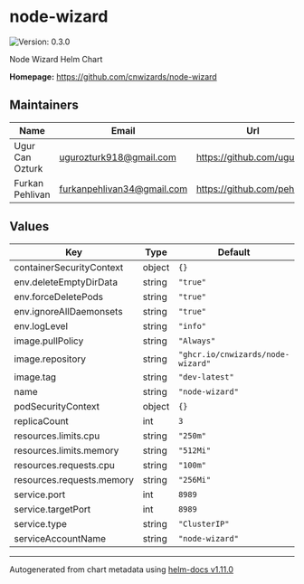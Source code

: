 # node-wizard

![Version: 0.3.0](https://img.shields.io/badge/Version-0.3.0-informational?style=flat-square)

Node Wizard Helm Chart

**Homepage:** <https://github.com/cnwizards/node-wizard>

## Maintainers

| Name | Email | Url |
| ---- | ------ | --- |
| Ugur Can Ozturk | <ugurozturk918@gmail.com> | <https://github.com/ugur99> |
| Furkan Pehlivan | <furkanpehlivan34@gmail.com> | <https://github.com/pehlicd> |

## Values

| Key | Type | Default | Description |
|-----|------|---------|-------------|
| containerSecurityContext | object | `{}` |  |
| env.deleteEmptyDirData | string | `"true"` |  |
| env.forceDeletePods | string | `"true"` |  |
| env.ignoreAllDaemonsets | string | `"true"` |  |
| env.logLevel | string | `"info"` |  |
| image.pullPolicy | string | `"Always"` |  |
| image.repository | string | `"ghcr.io/cnwizards/node-wizard"` |  |
| image.tag | string | `"dev-latest"` |  |
| name | string | `"node-wizard"` |  |
| podSecurityContext | object | `{}` |  |
| replicaCount | int | `3` |  |
| resources.limits.cpu | string | `"250m"` |  |
| resources.limits.memory | string | `"512Mi"` |  |
| resources.requests.cpu | string | `"100m"` |  |
| resources.requests.memory | string | `"256Mi"` |  |
| service.port | int | `8989` |  |
| service.targetPort | int | `8989` |  |
| service.type | string | `"ClusterIP"` |  |
| serviceAccountName | string | `"node-wizard"` |  |

----------------------------------------------
Autogenerated from chart metadata using [helm-docs v1.11.0](https://github.com/norwoodj/helm-docs/releases/v1.11.0)
